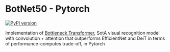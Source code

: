 # BotNet50 - Pytorch

[![PyPI version](https://badge.fury.io/py/bottleneck-transformer-pytorch.svg)](https://badge.fury.io/py/bottleneck-transformer-pytorch)

Implementation of <a href="https://arxiv.org/abs/2101.11605">Bottleneck Transformer</a>, SotA visual recognition model with convolution + attention that outperforms EfficientNet and DeiT in terms of performance-computes trade-off, in Pytorch
